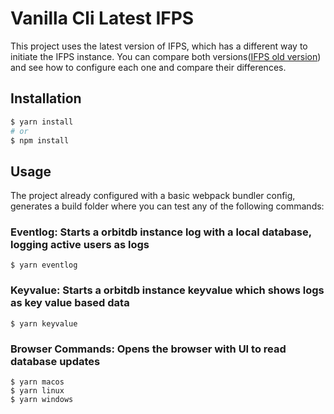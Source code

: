 # Vanilla Cli Latest IFPS

This project uses the latest version of IFPS, which has a different way to initiate the IFPS instance. You can compare both versions([IFPS old version](https://github.com/orbitdb/orbit-db/blob/master/examples/vanilla-cli)) and see how to configure each one and compare their differences.


## Installation
```bash
$ yarn install
# or
$ npm install
```

## Usage
The project already configured with a basic webpack bundler config, generates a build folder where you can test any of the following commands:

### **Eventlog:** Starts a orbitdb instance log with a local database, logging active users as logs
```
$ yarn eventlog
```

### **Keyvalue:** Starts a orbitdb instance keyvalue which shows logs as key value based data
```
$ yarn keyvalue
```

### **Browser Commands:** Opens the browser with UI to read database updates
```
$ yarn macos
$ yarn linux
$ yarn windows
```
